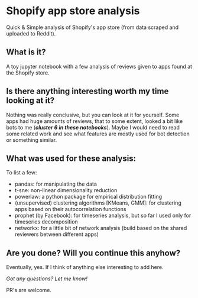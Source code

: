 # Shopify app store analysis

Quick & Simple analysis of Shopify's app store (from data scraped and uploaded to Reddit).

## What is it?

A toy jupyter notebook with a few analysis of reviews given to apps found at the Shopify store.

## Is there anything interesting worth my time looking at it?

Nothing was really conclusive, but you can look at it for yourself. Some apps had huge amounts of reviews, that to some extent, looked a bit like bots to me (***cluster 6 in these notebooks***). Maybe I would need to read some related work and see what features are mostly used for bot detection or something similar.

## What was used for these analysis:
To list a few:

  * pandas: for manipulating the data
  * t-sne: non-linear dimensionality reduction
  * powerlaw: a python package for empirical distribution fitting
  * (unsupervised) clustering algorithms [KMeans, GMM]: for clustering apps based on their autocorrelation functions
  * prophet (by Facebook): for timeseries analysis, but so far I used only for timeseries decomposition
  * networkx: for a little bit of network analysis (build based on the shared reviewers between different apps)

## Are you done? Will you continue this anyhow?

Eventually, yes. If I think of anything else interesting to add here.

*Got any questions? Let me know!*

PR's are welcome.

